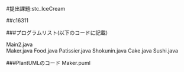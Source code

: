 #提出課題:stc_IceCream

##c16311

###プログラムリスト(以下のコードに記載)

Main2.java  
Maker.java
Food.java
Patissier.java
Shokunin.java
Cake.java
Sushi.java

###PlantUMLのコード
Maker.puml
